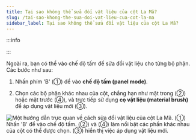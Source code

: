 ```yaml
---
title: Tại sao không thể sửa đổi vật liệu của cột La Mã?
slug: /tai-sao-khong-the-sua-doi-vat-lieu-cua-cot-la-ma
sidebar_label: Tại sao không thể sửa đổi vật liệu của cột La Mã?
---
```


:::info

:::

Ngoài ra, bạn có thể vào chế độ tấm để sửa đổi vật liệu cho từng bộ phận. Các bước như sau:

1. Nhấn phím 'B' (①) để vào **chế độ tấm (panel mode)**.

2. Chọn các bộ phận khác nhau của cột, chẳng hạn như mặt trong (②) hoặc mặt trước (④), và trực tiếp sử dụng **cọ vật liệu (material brush)** để áp dụng vật liệu mới (③).

![Một hướng dẫn trực quan về cách sửa đổi vật liệu của cột La Mã. (①) Nhấn 'B' để vào chế độ tấm. (②) và (④) làm nổi bật các phần khác nhau của cột có thể được chọn. (③) hiển thị việc áp dụng vật liệu mới.](https://storage.googleapis.com/jegavn_kb/images/5fe33ff6-7884-440c-a1b3-86c61e3241d5.png)